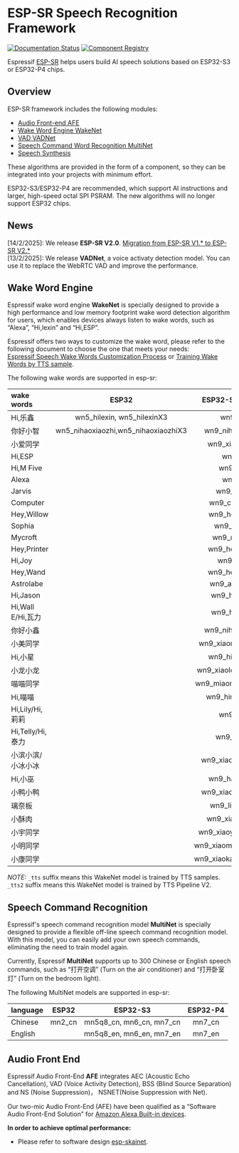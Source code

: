 # ESP-SR Speech Recognition Framework

[![Documentation Status](./docs/_static/sr_doc_latest.svg)](https://docs.espressif.com/projects/esp-sr/en/latest/esp32s3/index.html)
[![Component Registry](https://components.espressif.com/components/espressif/esp-sr/badge.svg)](https://components.espressif.com/components/espressif/esp-sr)

Espressif [ESP-SR](https://github.com/espressif/esp-sr) helps users build AI speech solutions based on ESP32-S3 or ESP32-P4 chips.

Overview
--------

ESP-SR framework includes the following modules:

* [Audio Front-end AFE](https://docs.espressif.com/projects/esp-sr/en/latest/esp32s3/audio_front_end/README.html)
* [Wake Word Engine WakeNet](https://docs.espressif.com/projects/esp-sr/en/latest/esp32s3/wake_word_engine/README.html)
* [VAD VADNet](https://docs.espressif.com/projects/esp-sr/en/latest/esp32s3/vadnet/README.html)
* [Speech Command Word Recognition MultiNet](https://docs.espressif.com/projects/esp-sr/en/latest/esp32s3/speech_command_recognition/README.html)
* [Speech Synthesis](https://docs.espressif.com/projects/esp-sr/en/latest/esp32s3/speech_synthesis/readme.html)

These algorithms are provided in the form of a component, so they can be integrated into your projects with minimum effort.

ESP32-S3/ESP32-P4 are recommended, which support AI instructions and larger, high-speed octal SPI PSRAM.
The new algorithms will no longer support ESP32 chips.

News
----

[14/2/2025]: We release **ESP-SR V2.0**. [Migration from ESP-SR V1.* to ESP-SR V2.*](https://docs.espressif.com/projects/esp-sr/en/latest/esp32s3/audio_front_end/migration_guide.html)   
[13/2/2025]: We release **VADNet**, a voice activaty detection model. You can use it to replace the WebRTC VAD and improve the performance.

## Wake Word Engine

Espressif wake word engine **WakeNet** is specially designed to provide a high performance and low memory footprint wake word detection algorithm for users, which enables devices always listen to wake words, such as “Alexa”, “Hi,lexin” and “Hi,ESP”.

Espressif offers two ways to customize the wake word, please refer to the following document to choose the one that meets your needs:   
[Espressif Speech Wake Words Customization Process](https://docs.espressif.com/projects/esp-sr/en/latest/esp32s3/wake_word_engine/ESP_Wake_Words_Customization.html) or [Training Wake Words by TTS sample](https://github.com/espressif/esp-sr/issues/88).

The following wake words are supported in esp-sr:

|wake words       |                 ESP32                 |  ESP32-S3/ESP32-P4     | 
|:--------------- | :------------------------------------:| :---------------------:| 
|Hi,乐鑫           |  wn5_hilexin, wn5_hilexinX3           | wn9_hilexin            | 
|你好小智          |  wn5_nihaoxiaozhi,wn5_nihaoxiaozhiX3   | wn9_nihaoxiaozhi_tts   |
|小爱同学          |                                        | wn9_xiaoaitongxue      | 
|Hi,ESP           |                                        | wn9_hiesp              | 
|Hi,M Five        |                                        | wn9_himfive            | 
|Alexa            |                                        | wn9_alexa              | 
|Jarvis           |                                        | wn9_jarvis_tts         | 
|Computer         |                                        | wn9_computer_tts       |
|Hey,Willow       |                                        | wn9_heywillow_tts      | 
|Sophia           |                                        | wn9_sophia_tts         |
|Mycroft          |                                        | wn9_mycroft_tts        |
|Hey,Printer      |                                        | wn9_heyprinter_tts     |
|Hi,Joy           |                                        | wn9_hijoy_tts          |
|Hey,Wand         |                                        | wn9_heywanda_tts       |
|Astrolabe        |                                        | wn9_astrolabe_tts      |
|Hi,Jason         |                                        | wn9_hijason_tts2       |
|Hi,Wall E/Hi,瓦力|                                        | wn9_hiwalle_tts2       |
|你好小鑫         |                                        | wn9_nihaoxiaoxin_tts   |
|小美同学         |                                        | wn9_xiaomeitongxue_tts |
|Hi,小星          |                                        | wn9_hixiaoxing_tts     |
|小龙小龙         |                                        | wn9_xiaolongxiaolong_tts    |
|喵喵同学         |                                        | wn9_miaomiaotongxue_tts|
|Hi,喵喵          |                                        | wn9_himiaomiao_tts     |
|Hi,Lily/Hi,莉莉  |                                        | wn9_hilili_tts         |
|Hi,Telly/Hi,泰力 |                                        | wn9_hitelly_tts        |
|小滨小滨/小冰小冰|                                        | wn9_xiaobinxiaobin_tts |
|Hi,小巫          |                                        | wn9_haixiaowu_tts      |
|小鸭小鸭         |                                        | wn9_xiaoyaxiaoya_tts2  |
|璃奈板           |                                        | wn9_linaiban_tts2      |
|小酥肉           |                                        | wn9_xiaosurou_tts2      |
|小宇同学         |                                        | wn9_xiaoyutongxue_tts2  |
|小明同学         |                                        | wn9_xiaomingtongxue_tts2|
|小康同学         |                                        | wn9_xiaokangtongxue_tts2|

*NOTE:* `_tts` suffix means this WakeNet model is trained by TTS samples. `_tts2` suffix means this WakeNet model is trained by TTS Pipeline V2.

## Speech Command Recognition

Espressif's speech command recognition model **MultiNet** is specially designed to provide a flexible off-line speech command recognition model. With this model, you can easily add your own speech commands, eliminating the need to train model again. 

Currently, Espressif **MultiNet** supports up to 300 Chinese or English speech commands, such as “打开空调” (Turn on the air conditioner) and “打开卧室灯” (Turn on the bedroom light).

The following MultiNet models are supported in esp-sr:  

|language         |           ESP32            |         ESP32-S3              |          ESP32-P4             | 
|:--------------- | :-------------------------:| :----------------------------:| :----------------------------:|
|Chinese          | mn2_cn                     | mn5q8_cn, mn6_cn, mn7_cn      |  mn7_cn                       |
|English          |                            | mn5q8_en, mn6_en, mn7_en      |  mn7_en                       |

## Audio Front End

Espressif Audio Front-End **AFE** integrates AEC (Acoustic Echo Cancellation), VAD (Voice Activity Detection), BSS (Blind Source Separation) and NS (Noise Suppression)， NSNET(Noise Suppression with Net).

Our two-mic Audio Front-End (AFE) have been qualified as a “Software Audio Front-End Solution” for [Amazon Alexa Built-in devices](https://developer.amazon.com/en-US/alexa/solution-providers/dev-kits#software-audio-front-end-dev-kits).


**In order to achieve optimal performance:**

* Please refer to software design [esp-skainet](https://github.com/espressif/esp-skainet).
